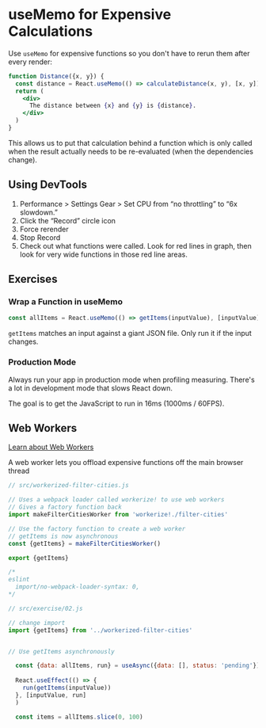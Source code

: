# useMemo for Expensive Calculations

Use `useMemo` for expensive functions so you don't have to rerun them after every render:

```jsx
function Distance({x, y}) {
  const distance = React.useMemo(() => calculateDistance(x, y), [x, y])
  return (
    <div>
      The distance between {x} and {y} is {distance}.
    </div>
  )
}
```

This allows us to put that calculation behind a function which is only called when the result actually needs to be re-evaluated (when the dependencies change). 



## Using DevTools

1. Performance > Settings Gear > Set CPU from “no throttling” to “6x slowdown.” 
2. Click the “Record” circle icon
3. Force rerender
4. Stop Record
5. Check out what functions were called. Look for red lines in graph, then look for very wide functions in those red line areas.



## Exercises

### Wrap a Function in useMemo

```jsx
const allItems = React.useMemo(() => getItems(inputValue), [inputValue])
```

`getItems` matches an input against a giant JSON file. Only run it if the input changes.



### Production Mode

Always run your app in production mode when profiling measuring. There's a lot in development mode that slows React down.

The goal is to get the JavaScript to run in 16ms (1000ms / 60FPS).



## Web Workers

[Learn about Web Workers](https://kentcdodds.com/blog/speed-up-your-app-with-web-workers)

A web worker lets you offload expensive functions off the main browser thread

```jsx
// src/workerized-filter-cities.js

// Uses a webpack loader called workerize! to use web workers
// Gives a factory function back
import makeFilterCitiesWorker from 'workerize!./filter-cities'

// Use the factory function to create a web worker
// getItems is now asynchronous
const {getItems} = makeFilterCitiesWorker()

export {getItems}

/*
eslint
  import/no-webpack-loader-syntax: 0,
*/

```

```jsx
// src/exercise/02.js

// change import
import {getItems} from '../workerized-filter-cities'


// Use getItems asynchronously

  const {data: allItems, run} = useAsync({data: [], status: 'pending'})
  
  React.useEffect(() => {
    run(getItems(inputValue))
  }, [inputValue, run]
  )

  const items = allItems.slice(0, 100)
```

